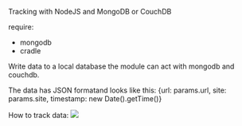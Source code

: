 Tracking with NodeJS and MongoDB or CouchDB

require:
- mongodb
- cradle

Write data to a local database the module can act with mongodb and couchdb.

The data has JSON formatand looks like this:
{url: params.url, site: params.site, timestamp: new Date().getTime()}

How to track data:
<img src="http://127.0.0.1:3000/?site=track_with_image_on_page&url=/">

<script>
var site = 'example site';
var img = new Image();
img.src = "http://127.0.0.1:3000/?site=" + site + "&url=" + document.location.href;
</script>